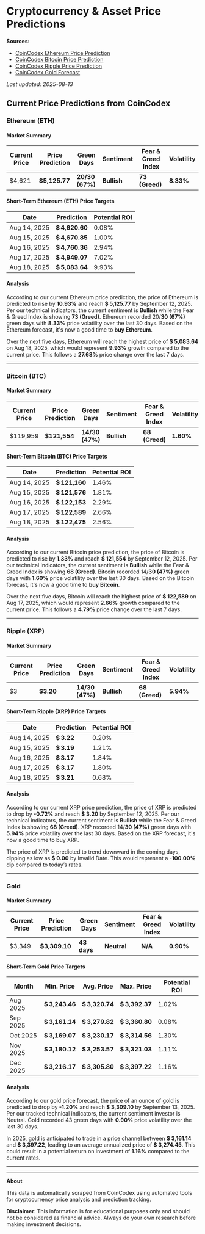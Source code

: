 # Cryptocurrency & Asset Price Predictions

**Sources:** 
- [CoinCodex Ethereum Price Prediction](https://coincodex.com/crypto/ethereum/price-prediction/)
- [CoinCodex Bitcoin Price Prediction](https://coincodex.com/crypto/bitcoin/price-prediction/)
- [CoinCodex Ripple Price Prediction](https://coincodex.com/crypto/ripple/price-prediction/)
- [CoinCodex Gold Forecast](https://coincodex.com/precious-metal/gold/forecast/)

*Last updated: 2025-08-13*

## Current Price Predictions from CoinCodex

### Ethereum (ETH)

#### Market Summary
| Current Price | Price Prediction | Green Days | Sentiment | Fear & Greed Index | Volatility |
|---------------|------------------|------------|-----------|-------------------|------------|
| $4,621 | **$5,125.77** | **20/30 (67%)** | **Bullish** | **73 (Greed)** | **8.33%** |

#### Short-Term Ethereum (ETH) Price Targets
| Date | Prediction | Potential ROI |
| -----| -----------| --------------|
| Aug 14, 2025 | **$ 4,620.60** | 0.08% |
| Aug 15, 2025 | **$ 4,670.85** | 1.00% |
| Aug 16, 2025 | **$ 4,760.36** | 2.94% |
| Aug 17, 2025 | **$ 4,949.07** | 7.02% |
| Aug 18, 2025 | **$ 5,083.64** | 9.93% |

#### Analysis
According to our current Ethereum price prediction, the price of Ethereum is predicted to rise by **10.93%** and reach **$ 5,125.77** by September 12, 2025. Per our technical indicators, the current sentiment is **Bullish** while the Fear & Greed Index is showing **73 (Greed)**. Ethereum recorded 20/**30 (67%)** green days with **8.33%** price volatility over the last 30 days. Based on the Ethereum forecast, it's now a good time to **buy Ethereum**.

Over the next five days, Ethereum will reach the highest price of **$ 5,083.64** on Aug 18, 2025, which would represent **9.93%** growth compared to the current price. This follows a **27.68%** price change over the last 7 days.

---

### Bitcoin (BTC)

#### Market Summary
| Current Price | Price Prediction | Green Days | Sentiment | Fear & Greed Index | Volatility |
|---------------|------------------|------------|-----------|-------------------|------------|
| $119,959 | **$121,554** | **14/30 (47%)** | **Bullish** | **68 (Greed)** | **1.60%** |

#### Short-Term Bitcoin (BTC) Price Targets
| Date | Prediction | Potential ROI |
| -----| -----------| --------------|
| Aug 14, 2025 | **$ 121,160** | 1.46% |
| Aug 15, 2025 | **$ 121,576** | 1.81% |
| Aug 16, 2025 | **$ 122,153** | 2.29% |
| Aug 17, 2025 | **$ 122,589** | 2.66% |
| Aug 18, 2025 | **$ 122,475** | 2.56% |

#### Analysis
According to our current Bitcoin price prediction, the price of Bitcoin is predicted to rise by **1.33%** and reach **$ 121,554** by September 12, 2025. Per our technical indicators, the current sentiment is **Bullish** while the Fear & Greed Index is showing **68 (Greed)**. Bitcoin recorded 14/**30 (47%)** green days with **1.60%** price volatility over the last 30 days. Based on the Bitcoin forecast, it's now a good time to **buy Bitcoin**.

Over the next five days, Bitcoin will reach the highest price of **$ 122,589** on Aug 17, 2025, which would represent **2.66%** growth compared to the current price. This follows a **4.79%** price change over the last 7 days.

---

### Ripple (XRP)

#### Market Summary
| Current Price | Price Prediction | Green Days | Sentiment | Fear & Greed Index | Volatility |
|---------------|------------------|------------|-----------|-------------------|------------|
| $3 | **$3.20** | **14/30 (47%)** | **Bullish** | **68 (Greed)** | **5.94%** |

#### Short-Term Ripple (XRP) Price Targets
| Date | Prediction | Potential ROI |
| -----| -----------| --------------|
| Aug 14, 2025 | **$ 3.22** | 0.20% |
| Aug 15, 2025 | **$ 3.19** | 1.21% |
| Aug 16, 2025 | **$ 3.17** | 1.84% |
| Aug 17, 2025 | **$ 3.17** | 1.80% |
| Aug 18, 2025 | **$ 3.21** | 0.68% |

#### Analysis
According to our current XRP price prediction, the price of XRP is predicted to drop by **-0.72%** and reach **$ 3.20** by September 12, 2025. Per our technical indicators, the current sentiment is **Bullish** while the Fear & Greed Index is showing **68 (Greed)**. XRP recorded 14/**30 (47%)** green days with **5.94%** price volatility over the last 30 days. Based on the XRP forecast, it's now a good time to buy XRP.

The price of XRP is predicted to trend downward in the coming days, dipping as low as **$ 0.00** by Invalid Date. This would represent a **-100.00%** dip compared to today’s rates.

---

### Gold

#### Market Summary
| Current Price | Price Prediction | Green Days | Sentiment | Fear & Greed Index | Volatility |
|---------------|------------------|------------|-----------|-------------------|------------|
| $3,349 | **$3,309.10** | **43 days** | **Neutral** | **N/A** | **0.90%** |

#### Short-Term Gold Price Targets
| Month | Min. Price | Avg. Price | Max. Price | Potential ROI |
| ------| -----------| -----------| -----------| --------------|
| Aug 2025 | **$ 3,243.46** | **$ 3,320.74** | **$ 3,392.37** | 1.02% |
| Sep 2025 | **$ 3,161.14** | **$ 3,279.82** | **$ 3,360.80** | 0.08% |
| Oct 2025 | **$ 3,169.07** | **$ 3,230.17** | **$ 3,314.56** | 1.30% |
| Nov 2025 | **$ 3,180.12** | **$ 3,253.57** | **$ 3,321.03** | 1.11% |
| Dec 2025 | **$ 3,216.17** | **$ 3,305.80** | **$ 3,397.22** | 1.16% |

#### Analysis
According to our gold price forecast, the price of an ounce of gold is predicted to drop by **-1.20%** and reach **$ 3,309.10** by September 13, 2025. Per our tracked technical indicators, the current sentiment investor is Neutral. Gold recorded 43 green days with **0.90%** price volatility over the last 30 days.

In 2025, gold is anticipated to trade in a price channel between **$ 3,161.14** and **$ 3,397.22**, leading to an average annualized price of **$ 3,274.45**. This could result in a potential return on investment of **1.16%** compared to the current rates.

---

---

**About**

This data is automatically scraped from CoinCodex using automated tools for cryptocurrency price analysis and prediction tracking.

**Disclaimer**: This information is for educational purposes only and should not be considered as financial advice. Always do your own research before making investment decisions.
